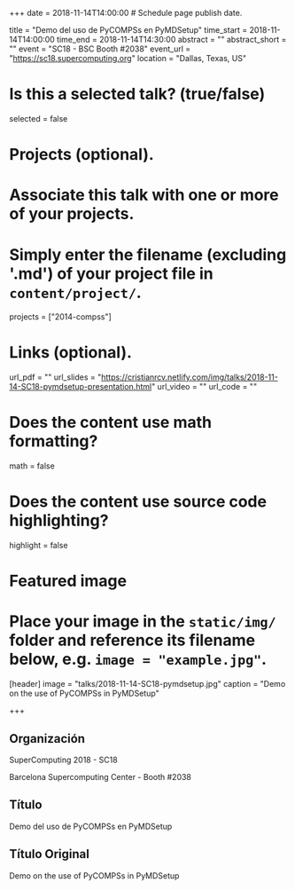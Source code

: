 +++
date = 2018-11-14T14:00:00  # Schedule page publish date.

title = "Demo del uso de PyCOMPSs en PyMDSetup"
time_start = 2018-11-14T14:00:00
time_end = 2018-11-14T14:30:00
abstract = ""
abstract_short = ""
event = "SC18 - BSC Booth #2038"
event_url = "https://sc18.supercomputing.org"
location = "Dallas, Texas, US"

# Is this a selected talk? (true/false)
selected = false

# Projects (optional).
#   Associate this talk with one or more of your projects.
#   Simply enter the filename (excluding '.md') of your project file in `content/project/`.
projects = ["2014-compss"]

# Links (optional).
url_pdf = ""
url_slides = "https://cristianrcv.netlify.com/img/talks/2018-11-14-SC18-pymdsetup-presentation.html"
url_video = ""
url_code = ""

# Does the content use math formatting?
math = false

# Does the content use source code highlighting?
highlight = false

# Featured image
# Place your image in the `static/img/` folder and reference its filename below, e.g. `image = "example.jpg"`.
[header]
image = "talks/2018-11-14-SC18-pymdsetup.jpg"
caption = "Demo on the use of PyCOMPSs in PyMDSetup"

+++

<h2>Organización</h2>

<p>SuperComputing 2018 - SC18</p>
<p>Barcelona Supercomputing Center - Booth #2038</p>  

<h2>Título</h2>

Demo del uso de PyCOMPSs en PyMDSetup

<h2>Título Original</h2>
Demo on the use of PyCOMPSs in PyMDSetup

